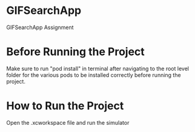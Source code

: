 # GIFSearchApp
GIFSearchApp Assignment

# Before Running the Project
Make sure to run "pod install" in terminal after navigating to the root level folder for the various pods to be installed correctly before running the project. 

# How to Run the Project
Open the .xcworkspace file and run the simulator 
